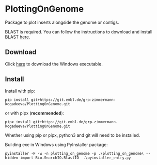 
# PlottingOnGenome

Package to plot inserts alongside the genome or contigs.

BLAST is required. You can follow the instructions to download and install
BLAST
[here](https://blast.ncbi.nlm.nih.gov/doc/blast-help/downloadblastdata.html). 

## Download 

Click
[here](https://oc.embl.de/remote.php/webdav/Exe/plotting_on_genome_0.0.7.exe)
to download the Windows executable.

## Install

Install with pip:
```
pip install git+https://git.embl.de/grp-zimmermann-kogadeeva/PlottingOnGenome.git
```
or with pipx (**recommended**):
```
pipx install git+https://git.embl.de/grp-zimmermann-kogadeeva/PlottingOnGenome.git
```
Whether using pip or pipx, python3 and git will need to be installed.

Building exe in Windows using PyInstaller package:
```
pyinstaller -F -w -n plotting_on_genome -p .\plotting_on_genome\ --hidden-import Bio.SearchIO.BlastIO  .\pyinstaller_entry.py
```

